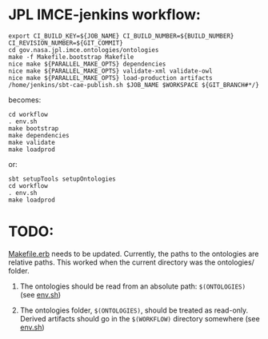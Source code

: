 # JPL IMCE-jenkins workflow:

```shell
export CI_BUILD_KEY=${JOB_NAME} CI_BUILD_NUMBER=${BUILD_NUMBER} CI_REVISION_NUMBER=${GIT_COMMIT}
cd gov.nasa.jpl.imce.ontologies/ontologies
make -f Makefile.bootstrap Makefile
nice make ${PARALLEL_MAKE_OPTS} dependencies
nice make ${PARALLEL_MAKE_OPTS} validate-xml validate-owl
nice make ${PARALLEL_MAKE_OPTS} load-production artifacts
/home/jenkins/sbt-cae-publish.sh $JOB_NAME $WORKSPACE ${GIT_BRANCH#*/}
```

becomes:

```shell
cd workflow
. env.sh
make bootstrap
make dependencies
make validate
make loadprod
```

or:

```shell
sbt setupTools setupOntologies
cd workflow
. env.sh
make loadprod
```

# TODO:

[Makefile.erb](Makefile.erb) needs to be updated.
Currently, the paths to the ontologies are relative paths.
This worked when the current directory was the ontologies/ folder.

1) The ontologies should be read from an absolute path: `$(ONTOLOGIES)` (see [env.sh](env.sh))

2) The ontologies folder, `$(ONTOLOGIES)`, should be treated as read-only. Derived artifacts should go
in the `$(WORKFLOW)` directory somewhere (see [env.sh](env.sh))
